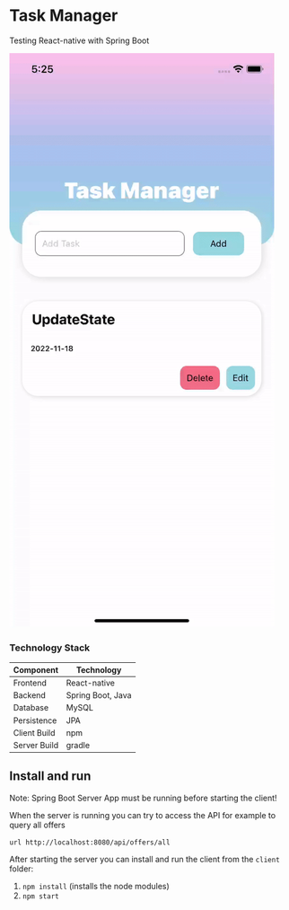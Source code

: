 # Task Manager
Testing React-native with Spring Boot 

![app-preview](https://raw.githubusercontent.com/denisdanailov/react-native-app/main/Task-Manager-preview.gif?token=GHSAT0AAAAAAB2FXBCRF5QD3O6FBO5KA5NOY3Z73GQ)



### Technology Stack
Component         | Technology
---               | ---
Frontend          | React-native 
Backend           | Spring Boot, Java 
Database          | MySQL
Persistence       | JPA 
Client Build      | npm
Server Build      | gradle


## Install and run

Note: Spring Boot Server App must be running before starting the client!

When the server is running you can try to access the API for example to query all offers
```
url http://localhost:8080/api/offers/all
```
After starting the server you can install and run the client from the `client` folder:

1. `npm install` (installs the node modules)
2. `npm start` 

